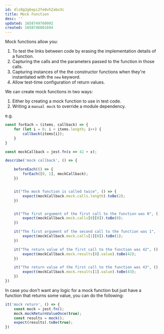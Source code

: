 ```yaml
---
id: 4lz8g2g6opi2fe0vh2abo3c
title: Mock Function
desc: ''
updated: 1658749760992
created: 1658746081694
---
```


Mock functions allow you:

1. To test the links between code by erasing the implementation details of a function.
2. Capturing the calls and the parameters passed to the function in those calls.
3. Capturing instances of the the constructor functions when they're instantiated with the `new` keyword.
4. Allow test-time configuration of return values.

We can create mock functions in two ways:

1. Either by creating a mock function to use in test code.
2. Writing a `manual mock` to override a module dependency.

e.g.

```js
const forEach = (items, callback) => {
    for (let i = 0; i < items.length; i++) {
        callback(items[i]);
    }
}

const mockCallback = jest.fn(x => 42 + x);

describe('mock callback', () => {

    beforeEach(() => {
        forEach([0, 1], mockCallback);
    })


    it("The mock function is called twice", () => {
        expect(mockCallback.mock.calls.length).toBe(2);
    })


    it("The first argument of the first call to the function was 0", () => {
        expect(mockCallback.mock.calls[0][0]).toBe(0);
    })

    it("The first argument of the second call to the function was 1", () => {
        expect(mockCallback.mock.calls[1][0]).toBe(1);
    })

    it("The return value of the first call to the function was 42", () => {
        expect(mockCallback.mock.results[0].value).toBe(42);
    })

    it("The return value of the first call to the function was 43", () => {
        expect(mockCallback.mock.results[1].value).toBe(43);
    })
})
```

In case you don't want any logic for a mock function but just have a function that returns some value, you can do the following:

```js
it('mock return', () => {
    const mock = jest.fn();
    mock.mockReturnValueOnce(true);
    const results = mock();
    expect(results).toBe(true);
})
```
